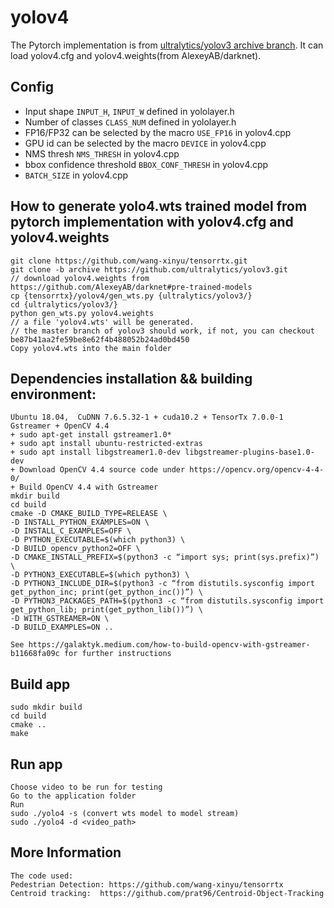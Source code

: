 # yolov4

The Pytorch implementation is from [ultralytics/yolov3 archive branch](https://github.com/ultralytics/yolov3/tree/archive). It can load yolov4.cfg and yolov4.weights(from AlexeyAB/darknet).

## Config

- Input shape `INPUT_H`, `INPUT_W` defined in yololayer.h
- Number of classes `CLASS_NUM` defined in yololayer.h
- FP16/FP32 can be selected by the macro `USE_FP16` in yolov4.cpp
- GPU id can be selected by the macro `DEVICE` in yolov4.cpp
- NMS thresh `NMS_THRESH` in yolov4.cpp
- bbox confidence threshold `BBOX_CONF_THRESH` in yolov4.cpp
- `BATCH_SIZE` in yolov4.cpp

## How to generate yolo4.wts trained model from pytorch implementation with yolov4.cfg and yolov4.weights

```
git clone https://github.com/wang-xinyu/tensorrtx.git
git clone -b archive https://github.com/ultralytics/yolov3.git
// download yolov4.weights from https://github.com/AlexeyAB/darknet#pre-trained-models
cp {tensorrtx}/yolov4/gen_wts.py {ultralytics/yolov3/}
cd {ultralytics/yolov3/}
python gen_wts.py yolov4.weights
// a file 'yolov4.wts' will be generated.
// the master branch of yolov3 should work, if not, you can checkout be87b41aa2fe59be8e62f4b488052b24ad0bd450
Copy yolov4.wts into the main folder
```
## Dependencies installation && building environment:
```
Ubuntu 18.04,  CuDNN 7.6.5.32-1 + cuda10.2 + TensorTx 7.0.0-1
Gstreamer + OpenCV 4.4
+ sudo apt-get install gstreamer1.0*
+ sudo apt install ubuntu-restricted-extras
+ sudo apt install libgstreamer1.0-dev libgstreamer-plugins-base1.0-dev
+ Download OpenCV 4.4 source code under https://opencv.org/opencv-4-4-0/
+ Build OpenCV 4.4 with Gstreamer 
mkdir build
cd build
cmake -D CMAKE_BUILD_TYPE=RELEASE \
-D INSTALL_PYTHON_EXAMPLES=ON \
-D INSTALL_C_EXAMPLES=OFF \
-D PYTHON_EXECUTABLE=$(which python3) \
-D BUILD_opencv_python2=OFF \
-D CMAKE_INSTALL_PREFIX=$(python3 -c “import sys; print(sys.prefix)”) \
-D PYTHON3_EXECUTABLE=$(which python3) \
-D PYTHON3_INCLUDE_DIR=$(python3 -c “from distutils.sysconfig import get_python_inc; print(get_python_inc())”) \
-D PYTHON3_PACKAGES_PATH=$(python3 -c “from distutils.sysconfig import get_python_lib; print(get_python_lib())”) \
-D WITH_GSTREAMER=ON \
-D BUILD_EXAMPLES=ON ..

See https://galaktyk.medium.com/how-to-build-opencv-with-gstreamer-b11668fa09c for further instructions
```


## Build app 
```
sudo mkdir build 
cd build
cmake ..
make 
```
## Run app
```
Choose video to be run for testing
Go to the application folder
Run 
sudo ./yolo4 -s (convert wts model to model stream)
sudo ./yolo4 -d <video_path>
```
## More Information
```
The code used:
Pedestrian Detection: https://github.com/wang-xinyu/tensorrtx
Centroid tracking:  https://github.com/prat96/Centroid-Object-Tracking
```